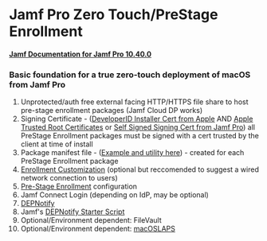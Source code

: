 # Jamf Pro Zero Touch/PreStage Enrollment
#### [Jamf Documentation for Jamf Pro 10.40.0](https://docs.jamf.com/10.40.0/jamf-pro/documentation/Computer_PreStage_Enrollments.html)

### Basic foundation for a true zero-touch deployment of macOS from Jamf Pro
1. Unprotected/auth free external facing HTTP/HTTPS file share to host pre-stage enrollment packages (Jamf Cloud DP works)
2. Signing Certificate - ([DeveloperID Installer Cert from Apple](https://docs.jamf.com/technical-articles/Obtaining_an_Installer_Certificate_from_Apple.html) AND [Apple Trusted Root Certificates](https://support.apple.com/en-us/HT209143) or [Self Signed Signing Cert from Jamf Pro](https://docs.jamf.com/technical-articles/Creating_a_Signing_Certificate_Using_Jamf_Pros_Built-in_CA_to_Use_for_Signing_Configuration_Profiles_and_Packages.html)) all PreStage Enrollment packages must be signed with a cert trusted by the client at time of install
3. Package manifest file - ([Example and utility here](https://github.com/scriptsandthings/Jamf_things/tree/master/Documentation/Jamf%20Pro/Zero%20Touch%20Deployment/Manifest%20Files)) - created for each PreStage Enrollment package
4. [Enrollment Customization](https://docs.jamf.com/10.40.0/jamf-pro/documentation/Enrollment_Customization_Settings.html#ID-0000a9bc) (optional but reccomended to suggest a wired network connection to users)
5. [Pre-Stage Enrollment](https://docs.jamf.com/10.40.0/jamf-pro/documentation/Computer_PreStage_Enrollments.html) configuration
6. Jamf Connect Login (depending on IdP, may be optional)
7. [DEPNotify](https://gitlab.com/Mactroll/DEPNotify)
8. Jamf's [DEPNotify Starter Script](https://github.com/jamf/DEPNotify-Starter)
9. Optional/Environment dependent: FileVault
10. Optional/Environment dependent: [macOSLAPS](https://github.com/joshua-d-miller/macOSLAPS)
